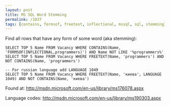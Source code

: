 ```yaml
---
layout: post
title: MS SQL Word Stemming
permalink: /1037
tags: [contains, formsof, freetext, inflectional, mssql, sql, stemming]
---
```


Find all rows that have any form of some word (aka stemming):

    SELECT TOP 5 Name FROM Vacancy WHERE CONTAINS(Name, 'FORMSOF(INFLECTIONAL,programmers)') AND Name NOT LIKE '%programmers%'
    SELECT TOP 5 Name FROM Vacancy WHERE FREETEXT(Name, 'programmers') AND NOT CONTAINS(Name, 'programmers')

    -- For russian language add LANGUAGE 1049
    SELECT TOP 5 Name FROM Vacancy WHERE FREETEXT(Name, 'киева', LANGUAGE 1049) AND NOT CONTAINS(Name, 'киева')

Found at: http://msdn.microsoft.com/en-us/library/ms176078.aspx

Language codes: http://msdn.microsoft.com/en-us/library/ms190303.aspx
